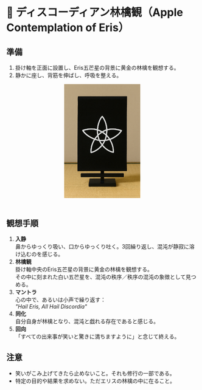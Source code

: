 # 🍏 ディスコーディアン林檎観（Apple Contemplation of Eris）

## 準備
1. 掛け軸を正面に設置し、Eris五芒星の背景に黄金の林檎を観想する。  
2. 静かに座し、背筋を伸ばし、呼吸を整える。  

<div align="center">
<img src="ErisKan-005.png" width="200">
</div>
<br>

## 観想手順
1. **入静**  
   鼻からゆっくり吸い、口からゆっくり吐く。3回繰り返し、混沌が静寂に溶け込むのを感じる。  
2. **林檎観**  
   掛け軸中央のEris五芒星の背景に黄金の林檎を観想する。  
   その中に刻まれた白い五芒星を、混沌の秩序／秩序の混沌の象徴として見つめる。  
3. **マントラ**  
   心の中で、あるいは小声で繰り返す：  
   *"Hail Eris, All Hail Discordia"*  
4. **同化**  
   自分自身が林檎となり、混沌と戯れる存在であると感じる。  
5. **回向**  
   「すべての出来事が笑いと驚きに満ちますように」と念じて終える。  

## 注意
- 笑いがこみ上げてきたら止めないこと。それも修行の一部である。  
- 特定の目的や結果を求めない。ただエリスの林檎の中に在ること。  

